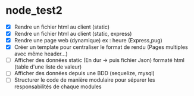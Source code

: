 # node_test2

- [x] Rendre un fichier html au client (static)
- [x] Rendre un fichier html au client (static, express)
- [x] Rendre une page web (dynamique) ex : heure (Express,pug)
- [x] Créer un template pour centraliser le format de rendu (Pages multiples avec même header...)
- [ ] Afficher des données static (En dur -> puis fichier Json) formaté html (table d'une liste de valeur)
- [ ] Afficher des données depuis une BDD (sequelize, mysql)
- [ ] Structurer le code de manière modulaire pour séparer les responsabilités de chaque modules